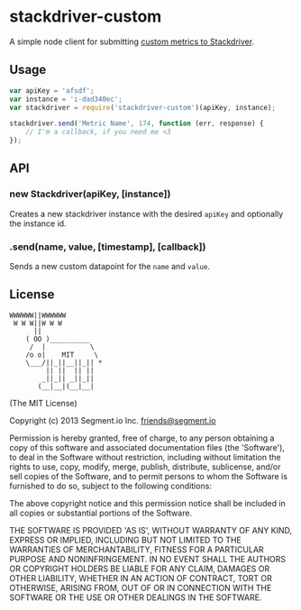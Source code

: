 stackdriver-custom
==================

A simple node client for submitting [custom metrics to Stackdriver](http://feedback.stackdriver.com/knowledgebase/articles/181488-sending-custom-metrics-to-the-stackdriver-system).


## Usage

```javascript
var apiKey = 'afsdf';
var instance = 'i-dad340ec';
var stackdriver = require('stackdriver-custom')(apiKey, instance);

stackdriver.send('Metric Name', 174, function (err, response) {
    // I'm a callback, if you need me <3
});
```

## API

### new Stackdriver(apiKey, [instance])

  Creates a new stackdriver instance with the desired `apiKey` and optionally the instance id.

### .send(name, value, [timestamp], [callback])

  Sends a new custom datapoint for the `name` and `value`.


## License

```
WWWWWW||WWWWWW
 W W W||W W W
      ||
    ( OO )__________
     /  |           \
    /o o|    MIT     \
    \___/||_||__||_|| *
         || ||  || ||
        _||_|| _||_||
       (__|__|(__|__|
```

(The MIT License)

Copyright (c) 2013 Segment.io Inc. <friends@segment.io>

Permission is hereby granted, free of charge, to any person obtaining a copy of this software and associated documentation files (the 'Software'), to deal in the Software without restriction, including without limitation the rights to use, copy, modify, merge, publish, distribute, sublicense, and/or sell copies of the Software, and to permit persons to whom the Software is furnished to do so, subject to the following conditions:

The above copyright notice and this permission notice shall be included in all copies or substantial portions of the Software.

THE SOFTWARE IS PROVIDED 'AS IS', WITHOUT WARRANTY OF ANY KIND, EXPRESS OR IMPLIED, INCLUDING BUT NOT LIMITED TO THE WARRANTIES OF MERCHANTABILITY, FITNESS FOR A PARTICULAR PURPOSE AND NONINFRINGEMENT. IN NO EVENT SHALL THE AUTHORS OR COPYRIGHT HOLDERS BE LIABLE FOR ANY CLAIM, DAMAGES OR OTHER LIABILITY, WHETHER IN AN ACTION OF CONTRACT, TORT OR OTHERWISE, ARISING FROM, OUT OF OR IN CONNECTION WITH THE SOFTWARE OR THE USE OR OTHER DEALINGS IN THE SOFTWARE.